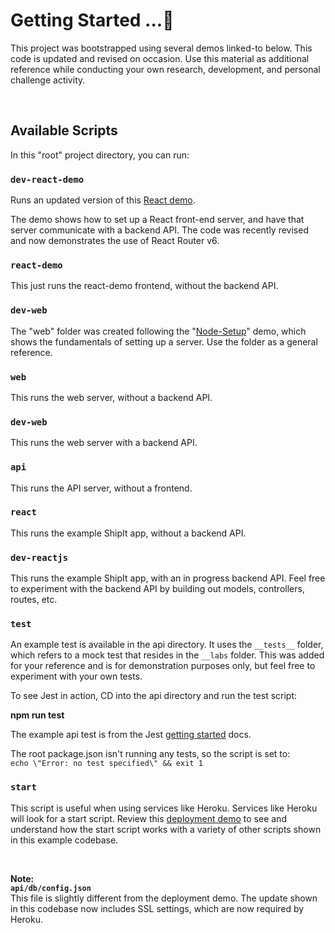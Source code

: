 # Getting Started ...🚀

This project was bootstrapped using several demos linked-to below. This code is updated and revised on occasion. Use this material as additional reference while conducting your own research, development, and personal challenge activity.

<br>

## Available Scripts

In this "root" project directory, you can run:

### `dev-react-demo`
Runs an updated version of this [React demo](https://present.yourcode.app/af6e49c0-4be7-11e9-90d3-85a73e7e935c/0).   

The demo shows how to set up a React front-end server, and have that server communicate with a backend API. The code was recently revised and now demonstrates the use of React Router v6. 

### `react-demo`
This just runs the react-demo frontend, without the backend API.

### `dev-web`
The "web" folder was created following the "[Node-Setup](https://present.yourcode.app/39a7ef40-3aa6-11e9-9a38-61dde94d9e52/0)" demo, which shows the fundamentals of setting up a server. Use the folder as a general reference. 

### `web`
This runs the web server, without a backend API.

### `dev-web`
This runs the web server with a backend API. 

### `api`
This runs the API server, without a frontend.

### `react`
This runs the example ShipIt app, without a backend API. 

### `dev-reactjs`
This runs the example ShipIt app, with an in progress backend API. Feel free to experiment with the backend API by building out models, controllers, routes, etc. 

### `test`
An example test is available in the api directory. It uses the `__tests__` folder, which refers to a mock test that resides in the `__labs` folder. This was added for your reference and is for demonstration purposes only, but feel free to experiment with your own tests. 

To see Jest in action, CD into the api directory and run the test script: 

**npm run test** 

The example api test is from the Jest [getting started](https://jestjs.io/docs/getting-started) docs. 

The root package.json isn't running any tests, so the script is set to:   
`echo \"Error: no test specified\" && exit 1`


### `start`
This script is useful when using services like Heroku. Services like Heroku will look for a start script. Review this [deployment demo](https://present.yourcode.app/f31c9f70-895b-11ea-ab90-7fd834a0466e/0) to see and understand how the start script works with a variety of other scripts shown in this example codebase. 

<br>

**Note:**   
**`api/db/config.json`**   
This file is slightly different from the deployment demo. The update shown in this codebase now includes SSL settings, which are now required by Heroku.  


